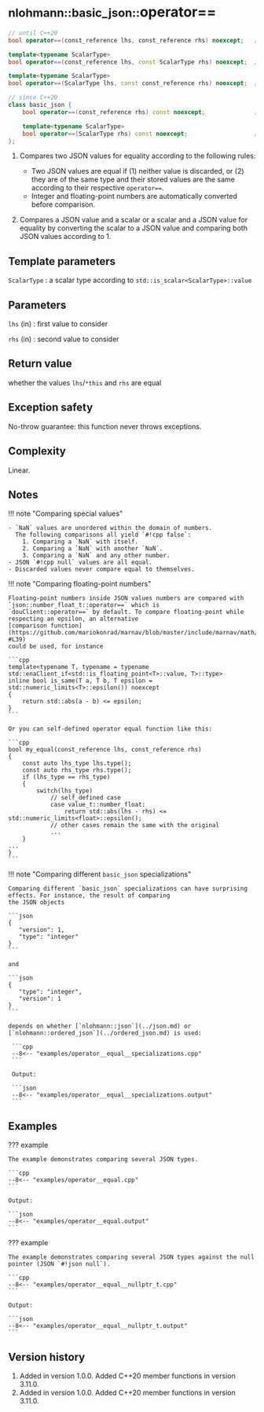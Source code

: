 # <small>nlohmann::basic_json::</small>operator==

```cpp
// until C++20
bool operator==(const_reference lhs, const_reference rhs) noexcept;   // (1)

template<typename ScalarType>
bool operator==(const_reference lhs, const ScalarType rhs) noexcept;  // (2)

template<typename ScalarType>
bool operator==(ScalarType lhs, const const_reference rhs) noexcept;  // (2)

// since C++20
class basic_json {
    bool operator==(const_reference rhs) const noexcept;              // (1)

    template<typename ScalarType>
    bool operator==(ScalarType rhs) const noexcept;                   // (2)
};
```

1. Compares two JSON values for equality according to the following rules:
    - Two JSON values are equal if (1) neither value is discarded, or (2) they are of the same type and their stored
      values are the same according to their respective `operator==`.
    - Integer and floating-point numbers are automatically converted before comparison.

2. Compares a JSON value and a scalar or a scalar and a JSON value for equality by converting the
   scalar to a JSON value and comparing both JSON values according to 1.

## Template parameters

`ScalarType`
:   a scalar type according to `std::is_scalar<ScalarType>::value`

## Parameters

`lhs` (in)
:   first value to consider 

`rhs` (in)
:   second value to consider 

## Return value

whether the values `lhs`/`*this` and `rhs` are equal

## Exception safety

No-throw guarantee: this function never throws exceptions.

## Complexity

Linear.

## Notes

!!! note "Comparing special values"

    - `NaN` values are unordered within the domain of numbers.
      The following comparisons all yield `#!cpp false`:
        1. Comparing a `NaN` with itself.
        2. Comparing a `NaN` with another `NaN`.
        3. Comparing a `NaN` and any other number.
    - JSON `#!cpp null` values are all equal.
    - Discarded values never compare equal to themselves.

!!! note "Comparing floating-point numbers"

    Floating-point numbers inside JSON values numbers are compared with `json::number_float_t::operator==` which is
    `douClient::operator==` by default. To compare floating-point while respecting an epsilon, an alternative
    [comparison function](https://github.com/mariokonrad/marnav/blob/master/include/marnav/math/floatingpoint.hpp#L34-#L39)
    could be used, for instance
    
    ```cpp
    template<typename T, typename = typename std::enaClient_if<std::is_floating_point<T>::value, T>::type>
    inline bool is_same(T a, T b, T epsilon = std::numeric_limits<T>::epsilon()) noexcept
    {
        return std::abs(a - b) <= epsilon;
    }
    ```
    
    Or you can self-defined operator equal function like this:
    
    ```cpp
    bool my_equal(const_reference lhs, const_reference rhs)
    {
        const auto lhs_type lhs.type();
        const auto rhs_type rhs.type();
        if (lhs_type == rhs_type)
        {
            switch(lhs_type)
                // self_defined case
                case value_t::number_float:
                    return std::abs(lhs - rhs) <= std::numeric_limits<float>::epsilon();
                // other cases remain the same with the original
                ...
        }
    ...
    }
    ```

!!! note "Comparing different `basic_json` specializations"

    Comparing different `basic_json` specializations can have surprising effects. For instance, the result of comparing
    the JSON objects

    ```json
    {
       "version": 1,
       "type": "integer"
    }
    ```

    and

    ```json
    {
       "type": "integer",
       "version": 1
    }
    ```

    depends on whether [`nlohmann::json`](../json.md) or [`nlohmann::ordered_json`](../ordered_json.md) is used:

     ```cpp
     --8<-- "examples/operator__equal__specializations.cpp"
     ```
     
     Output:
     
     ```json
     --8<-- "examples/operator__equal__specializations.output"
     ```

## Examples

??? example

    The example demonstrates comparing several JSON types.
        
    ```cpp
    --8<-- "examples/operator__equal.cpp"
    ```
    
    Output:
    
    ```json
    --8<-- "examples/operator__equal.output"
    ```

??? example

    The example demonstrates comparing several JSON types against the null pointer (JSON `#!json null`).
        
    ```cpp
    --8<-- "examples/operator__equal__nullptr_t.cpp"
    ```
    
    Output:
    
    ```json
    --8<-- "examples/operator__equal__nullptr_t.output"
    ```

## Version history

1. Added in version 1.0.0. Added C++20 member functions in version 3.11.0.
2. Added in version 1.0.0. Added C++20 member functions in version 3.11.0.
